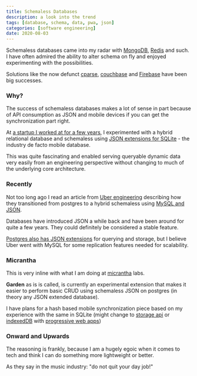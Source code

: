 ```yaml
---
title: Schemaless Databases
description: a look into the trend
tags: [database, schema, data, pwa, json]
categories: [software engineering]
date: 2020-08-03
---
```


Schemaless databases came into my radar with [MongoDB](https://www.mongodb.com/), [Redis](https://redis.io/) and such.  I have often admired the ability to alter schema on fly and enjoyed experimenting with the possibilities.

Solutions like the now defunct [cparse](https://github.com/cparse/cparse), [couchbase](https://www.couchbase.com/) and [Firebase](https://firebase.google.com/) have been big successes. 

### Why?

The success of schemaless databases makes a lot of sense in part because of API consumption as JSON and mobile devices if you can get the synchronization part right.

At [a startup I worked at for a few years](https://www.epactnetwork.com/), I experimented with a hybrid relational database and schemaless using [JSON extensions for SQLite](https://www.sqlite.org/json1.html) - the industry de facto mobile database.  

This was quite fascinating and enabled serving queryable dynamic data very easily from an engineering perspective without changing to much of the underlying core architecture.

### Recently

Not too long ago I read an article from [Uber engineering](https://eng.uber.com/schemaless-part-one-mysql-datastore/) describing how they transitioned from postgres to a hybrid schemaless using [MySQL and JSON](https://dev.mysql.com/doc/refman/8.0/en/json.html).  

Databases have introduced JSON a while back and have been around for quite a few years.  They could definitely be considered a stable feature.  

[Postgres also has JSON extensions](https://www.postgresql.org/docs/9.3/functions-json.html) for querying and storage, but I believe Uber went with MySQL for some replication features needed for scalability.

### Micrantha

This is very inline with what I am doing at [micrantha](https://micrantha.com/labratory) labs.  

**Garden** as is is called, is currently an experimental extension that makes it easier to perform basic CRUD using schemaless JSON on postgres (in theory any JSON extended database).

I have plans for a hash based mobile synchronization piece based on my experience with the same in SQLite (might change to [storage api](https://developers.google.com/web/fundamentals/instant-and-offline/web-storage/cache-api) or [indexedDB](https://developer.mozilla.org/en-US/docs/Web/API/IndexedDB_API) with [progressive web apps](https://en.wikipedia.org/wiki/Progressive_web_application))

### Onward and Upwards

The reasoning is frankly, because I am a hugely egoic when it comes to tech and think I can do something more lightweight or better. 

As they say in the music industry: "do not quit your day job!"
